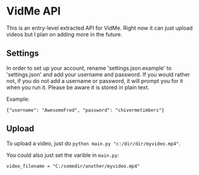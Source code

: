
# VidMe API

This is an entry-level extracted API for VidMe. Right now it can just upload videos but I plan on adding more in the future.

## Settings

In order to set up your account, rename 'settings.json.example' to 'settings.json' and add your username and password. If you would rather not, if you do not add a username or password, it will prompt you for it when you run it. Please be aware it is stored in plain text.

Example:

```
{"username": "AwesomeFred", "password": "chivermetimbers"}
```

## Upload

To upload a video, just do `python main.py "c:/dir/dir/myvideo.mp4"`.

You could also just set the varible in `main.py`:

```
video_filename = "C:/somedir/another/myvideo.mp4"
```
